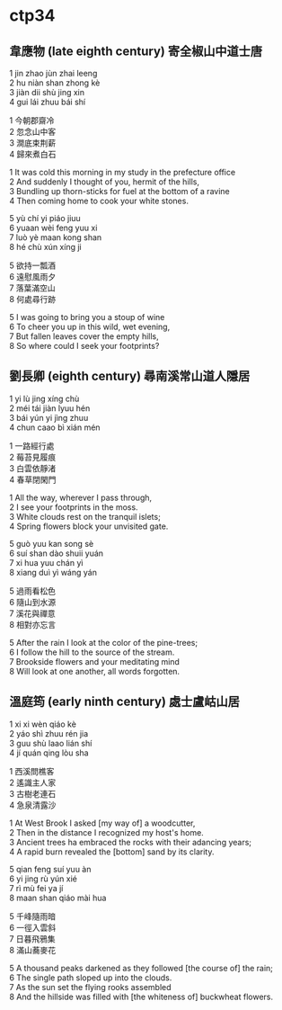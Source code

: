# ctp34

## 韋應物 (late eighth century) 寄全椒山中道士唐

1 jin zhao jùn zhai leeng  
2 hu niàn shan zhong kè  
3 jiàn dii shù jing xin  
4 gui lái zhuu bái shí

1 今朝郡齋冷  
2 忽念山中客  
3 澗底束荆薪  
4 歸來煮白石

1 It was cold this morning in my study in the prefecture office  
2 And suddenly I thought of you, hermit of the hills,  
3 Bundling up thorn-sticks for fuel at the bottom of a ravine  
4 Then coming home to cook your white stones.

5 yù chí yi piáo jiuu  
6 yuaan wèi feng yuu xi  
7 luò yè maan kong shan  
8 hé chù xún xíng ji

5 欲持一瓢酒  
6 遠慰風雨夕  
7 落葉滿空山  
8 何處尋行跡

5 I was going to bring you a stoup of wine  
6 To cheer you up in this wild, wet evening,  
7 But fallen leaves cover the empty hills,  
8 So where could I seek your footprints?

## 劉長卿 (eighth century) 尋南溪常山道人隱居

1 yi lù jing xíng chù  
2 méi tái jiàn lyuu hén  
3 bái yún yi jìng zhuu  
4 chun caao bì xián mén

1 一路經行處  
2 莓苔見履痕  
3 白雲依靜渚  
4 春草閉閑門

1 All the way, wherever I pass through,  
2 I see your footprints in the moss.  
3 White clouds rest on the tranquil islets;  
4 Spring flowers block your unvisited gate.

5 guò yuu kan song sè  
6 suí shan dào shuii yuán  
7 xi hua yuu chán yì  
8 xiang duì yì wáng yán

5 過雨看松色  
6 隨山到水源  
7 溪花與禪意  
8 相對亦忘言

5 After the rain I look at the color of the pine-trees;  
6 I follow the hill to the source of the stream.  
7 Brookside flowers and your meditating mind  
8 Will look at one another, all words forgotten.

## 溫庭筠 (early ninth century) 處士盧岵山居

1 xi xi wèn qiáo kè  
2 yáo shì zhuu rén jia  
3 guu shù laao lián shí  
4 jí quán qing lòu sha

1 西溪問樵客  
2 遙識主人家  
3 古樹老連石  
4 急泉清露沙

1 At West Brook I asked [my way of] a woodcutter,  
2 Then in the distance I recognized my host's home.  
3 Ancient trees ha embraced the rocks with their adancing years;  
4 A rapid burn revealed the [bottom] sand by its clarity.

5 qian feng suí yuu àn  
6 yi jing rù yún xié  
7 rì mù fei ya jí  
8 maan shan qiáo mài hua

5 千峰隨雨暗  
6 一徑入雲斜  
7 日暮飛鴉集  
8 滿山蕎麥花

5 A thousand peaks darkened as they followed [the course of] the rain;  
6 The single path sloped up into the clouds.  
7 As the sun set the flying rooks assembled  
8 And the hillside was filled with [the whiteness of] buckwheat flowers.
